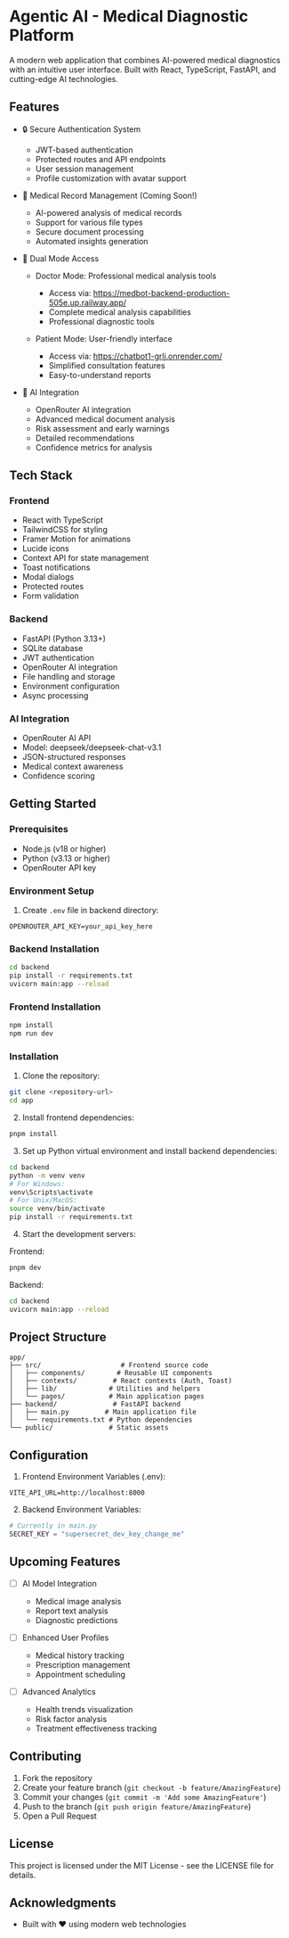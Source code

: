 # Agentic AI - Medical Diagnostic Platform

A modern web application that combines AI-powered medical diagnostics with an intuitive user interface. Built with React, TypeScript, FastAPI, and cutting-edge AI technologies.

## Features

- 🔒 Secure Authentication System
  - JWT-based authentication
  - Protected routes and API endpoints
  - User session management
  - Profile customization with avatar support

- 💉 Medical Record Management (Coming Soon!)
  - AI-powered analysis of medical records
  - Support for various file types
  - Secure document processing
  - Automated insights generation

- 🏥 Dual Mode Access
  - Doctor Mode: Professional medical analysis tools
    - Access via: https://medbot-backend-production-505e.up.railway.app/
    - Complete medical analysis capabilities
    - Professional diagnostic tools
  
  - Patient Mode: User-friendly interface
    - Access via: https://chatbot1-grlj.onrender.com/
    - Simplified consultation features
    - Easy-to-understand reports

- 🤖 AI Integration
  - OpenRouter AI integration
  - Advanced medical document analysis
  - Risk assessment and early warnings
  - Detailed recommendations
  - Confidence metrics for analysis

## Tech Stack

### Frontend
- React with TypeScript
- TailwindCSS for styling
- Framer Motion for animations
- Lucide icons
- Context API for state management
- Toast notifications
- Modal dialogs
- Protected routes
- Form validation

### Backend
- FastAPI (Python 3.13+)
- SQLite database
- JWT authentication
- OpenRouter AI integration
- File handling and storage
- Environment configuration
- Async processing

### AI Integration
- OpenRouter AI API
- Model: deepseek/deepseek-chat-v3.1
- JSON-structured responses
- Medical context awareness
- Confidence scoring

## Getting Started

### Prerequisites
- Node.js (v18 or higher)
- Python (v3.13 or higher)
- OpenRouter API key

### Environment Setup
1. Create `.env` file in backend directory:
```
OPENROUTER_API_KEY=your_api_key_here
```

### Backend Installation
```bash
cd backend
pip install -r requirements.txt
uvicorn main:app --reload
```

### Frontend Installation
```bash
npm install
npm run dev
```

### Installation

1. Clone the repository:
```bash
git clone <repository-url>
cd app
```

2. Install frontend dependencies:
```bash
pnpm install
```

3. Set up Python virtual environment and install backend dependencies:
```bash
cd backend
python -m venv venv
# For Windows:
venv\Scripts\activate
# For Unix/MacOS:
source venv/bin/activate
pip install -r requirements.txt
```

4. Start the development servers:

Frontend:
```bash
pnpm dev
```

Backend:
```bash
cd backend
uvicorn main:app --reload
```

## Project Structure

```
app/
├── src/                    # Frontend source code
│   ├── components/        # Reusable UI components
│   ├── contexts/         # React contexts (Auth, Toast)
│   ├── lib/             # Utilities and helpers
│   └── pages/           # Main application pages
├── backend/              # FastAPI backend
│   ├── main.py         # Main application file
│   └── requirements.txt # Python dependencies
└── public/              # Static assets
```

## Configuration

1. Frontend Environment Variables (.env):
```env
VITE_API_URL=http://localhost:8000
```

2. Backend Environment Variables:
```python
# Currently in main.py
SECRET_KEY = "supersecret_dev_key_change_me"
```

## Upcoming Features

- [ ] AI Model Integration
  - Medical image analysis
  - Report text analysis
  - Diagnostic predictions

- [ ] Enhanced User Profiles
  - Medical history tracking
  - Prescription management
  - Appointment scheduling

- [ ] Advanced Analytics
  - Health trends visualization
  - Risk factor analysis
  - Treatment effectiveness tracking

## Contributing

1. Fork the repository
2. Create your feature branch (`git checkout -b feature/AmazingFeature`)
3. Commit your changes (`git commit -m 'Add some AmazingFeature'`)
4. Push to the branch (`git push origin feature/AmazingFeature`)
5. Open a Pull Request

## License

This project is licensed under the MIT License - see the LICENSE file for details.

## Acknowledgments

- Built with ❤️ using modern web technologies